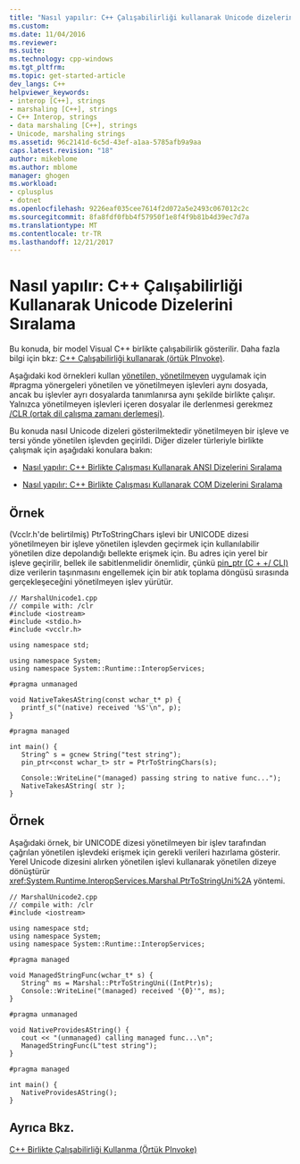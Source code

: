 ```yaml
---
title: "Nasıl yapılır: C++ Çalışabilirliği kullanarak Unicode dizelerini sıralama | Microsoft Docs"
ms.custom: 
ms.date: 11/04/2016
ms.reviewer: 
ms.suite: 
ms.technology: cpp-windows
ms.tgt_pltfrm: 
ms.topic: get-started-article
dev_langs: C++
helpviewer_keywords:
- interop [C++], strings
- marshaling [C++], strings
- C++ Interop, strings
- data marshaling [C++], strings
- Unicode, marshaling strings
ms.assetid: 96c2141d-6c5d-43ef-a1aa-5785afb9a9aa
caps.latest.revision: "18"
author: mikeblome
ms.author: mblome
manager: ghogen
ms.workload:
- cplusplus
- dotnet
ms.openlocfilehash: 9226eaf035cee7614f2d072a5e2493c067012c2c
ms.sourcegitcommit: 8fa8fdf0fbb4f57950f1e8f4f9b81b4d39ec7d7a
ms.translationtype: MT
ms.contentlocale: tr-TR
ms.lasthandoff: 12/21/2017
---
```

# <a name="how-to-marshal-unicode-strings-using-c-interop"></a>Nasıl yapılır: C++ Çalışabilirliği Kullanarak Unicode Dizelerini Sıralama
Bu konuda, bir model Visual C++ birlikte çalışabilirlik gösterilir. Daha fazla bilgi için bkz: [C++ Çalışabilirliği kullanarak (örtük PInvoke)](../dotnet/using-cpp-interop-implicit-pinvoke.md).  
  
 Aşağıdaki kod örnekleri kullan [yönetilen, yönetilmeyen](../preprocessor/managed-unmanaged.md) uygulamak için #pragma yönergeleri yönetilen ve yönetilmeyen işlevleri aynı dosyada, ancak bu işlevler ayrı dosyalarda tanımlanırsa aynı şekilde birlikte çalışır. Yalnızca yönetilmeyen işlevleri içeren dosyalar ile derlenmesi gerekmez [/CLR (ortak dil çalışma zamanı derlemesi)](../build/reference/clr-common-language-runtime-compilation.md).  
  
 Bu konuda nasıl Unicode dizeleri gösterilmektedir yönetilmeyen bir işleve ve tersi yönde yönetilen işlevden geçirildi. Diğer dizeler türleriyle birlikte çalışmak için aşağıdaki konulara bakın:  
  
-   [Nasıl yapılır: C++ Birlikte Çalışması Kullanarak ANSI Dizelerini Sıralama](../dotnet/how-to-marshal-ansi-strings-using-cpp-interop.md)  
  
-   [Nasıl yapılır: C++ Birlikte Çalışması Kullanarak COM Dizelerini Sıralama](../dotnet/how-to-marshal-com-strings-using-cpp-interop.md)  
  
## <a name="example"></a>Örnek  
 (Vcclr.h'de belirtilmiş) PtrToStringChars işlevi bir UNICODE dizesi yönetilmeyen bir işleve yönetilen işlevden geçirmek için kullanılabilir yönetilen dize depolandığı bellekte erişmek için. Bu adres için yerel bir işleve geçirilir, bellek ile sabitlenmelidir önemlidir, çünkü [pin_ptr (C + +/ CLI)](../windows/pin-ptr-cpp-cli.md) dize verilerin taşınmasını engellemek için bir atık toplama döngüsü sırasında gerçekleşeceğini yönetilmeyen işlev yürütür.  
  
```  
// MarshalUnicode1.cpp  
// compile with: /clr  
#include <iostream>  
#include <stdio.h>  
#include <vcclr.h>  
  
using namespace std;  
  
using namespace System;  
using namespace System::Runtime::InteropServices;  
  
#pragma unmanaged  
  
void NativeTakesAString(const wchar_t* p) {  
   printf_s("(native) received '%S'\n", p);  
}  
  
#pragma managed  
  
int main() {  
   String^ s = gcnew String("test string");  
   pin_ptr<const wchar_t> str = PtrToStringChars(s);  
  
   Console::WriteLine("(managed) passing string to native func...");  
   NativeTakesAString( str );  
}  
```  
  
## <a name="example"></a>Örnek  
 Aşağıdaki örnek, bir UNICODE dizesi yönetilmeyen bir işlev tarafından çağrılan yönetilen işlevdeki erişmek için gerekli verileri hazırlama gösterir. Yerel Unicode dizesini alırken yönetilen işlevi kullanarak yönetilen dizeye dönüştürür <xref:System.Runtime.InteropServices.Marshal.PtrToStringUni%2A> yöntemi.  
  
```  
// MarshalUnicode2.cpp  
// compile with: /clr  
#include <iostream>  
  
using namespace std;  
using namespace System;  
using namespace System::Runtime::InteropServices;  
  
#pragma managed  
  
void ManagedStringFunc(wchar_t* s) {  
   String^ ms = Marshal::PtrToStringUni((IntPtr)s);  
   Console::WriteLine("(managed) received '{0}'", ms);  
}  
  
#pragma unmanaged  
  
void NativeProvidesAString() {  
   cout << "(unmanaged) calling managed func...\n";  
   ManagedStringFunc(L"test string");  
}  
  
#pragma managed  
  
int main() {  
   NativeProvidesAString();  
}  
```  
  
## <a name="see-also"></a>Ayrıca Bkz.  
 [C++ Birlikte Çalışabilirliği Kullanma (Örtük PInvoke)](../dotnet/using-cpp-interop-implicit-pinvoke.md)
